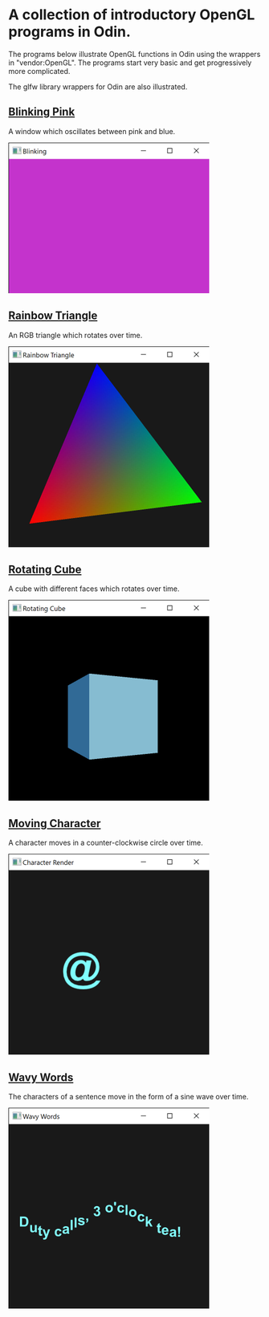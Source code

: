 # A collection of introductory OpenGL programs in Odin.

The programs below illustrate OpenGL functions in Odin using the wrappers in "vendor:OpenGL". The programs start very basic and get progressively more complicated.

The glfw library wrappers for Odin are also illustrated.

## [Blinking Pink](./Blinking-Pink)

A window which oscillates between pink and blue.

<img src="./Readme-Imgs/blinking-pink.png" alt="An OS window filled with the color pink." width="400">

## [Rainbow Triangle](./Rainbow-Triangle)

An RGB triangle which rotates over time.

<img src="./Readme-Imgs/rainbow-triangle.jpg" alt="A OS window showing a slightly slanted RGB triangle" width="400">

## [Rotating Cube](./Rotating-Cube)

A cube with different faces which rotates over time.

<img src="./Readme-Imgs/rotating-cube.png" alt="An OS window showing a cube in the middle of rotation" width="400">

## [Moving Character](./Moving-Character)

A character moves in a counter-clockwise circle over time.

<img src="./Readme-Imgs/moving-character.png" alt="An OS window showing the character '@'" width="400">

## [Wavy Words](./Wavy-Words)

The characters of a sentence move in the form of a sine wave over time.

<img src="./Readme-Imgs/wavy-words.png" alt="The sentence: Duty calls, 3 o'clock tea! in the shape of a sine wave." width="400">
